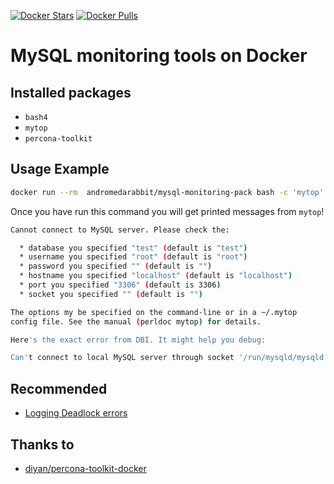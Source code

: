 [![Docker Stars](https://img.shields.io/docker/stars/andromedarabbit/mysql-monitoring-pack.svg?style=flat-square)](https://hub.docker.com/r/andromedarabbit/mysql-monitoring-pack/)
[![Docker Pulls](https://img.shields.io/docker/pulls/andromedarabbit/mysql-monitoring-pack.svg?style=flat-square)](https://hub.docker.com/r/andromedarabbit/mysql-monitoring-pack/)



# MySQL monitoring tools on Docker

## Installed packages

* `bash4`
* `mytop`
* `percona-toolkit`

## Usage Example

```bash
docker run --rm  andromedarabbit/mysql-monitoring-pack bash -c 'mytop'
```

Once you have run this command you will get printed messages from `mytop`!

```bash
Cannot connect to MySQL server. Please check the:

  * database you specified "test" (default is "test")
  * username you specified "root" (default is "root")
  * password you specified "" (default is "")
  * hostname you specified "localhost" (default is "localhost")
  * port you specified "3306" (default is 3306)
  * socket you specified "" (default is "")

The options my be specified on the command-line or in a ~/.mytop
config file. See the manual (perldoc mytop) for details.

Here's the exact error from DBI. It might help you debug:

Can't connect to local MySQL server through socket '/run/mysqld/mysqld.sock' (2 "No such file or directory")
```

## Recommended

* [Logging Deadlock errors](https://www.percona.com/blog/2012/09/19/logging-deadlocks-errors/)

## Thanks to

* [diyan/percona-toolkit-docker](https://github.com/diyan)
